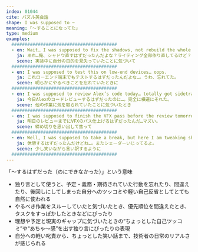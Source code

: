 ```yaml
---
index: 01044
cite: パズル英会話
shape: I was supposed to ~
meaning: ｢〜することになってた」
type: medium
examples:
  ########################################
  - en: Wait… I was supposed to fix the shadows, not rebuild the whole lighting system.
    ja: あれ…俺、シャドウ直すはずだったんだよな？ライティング全部作り直してるけど？
    scene: 実装中に自分の目的を見失っていたことに気づいて
  ########################################
  - en: I was supposed to test this on low-end devices… oops.
    ja: これローエンド端末でもテストするはずだったんだよな…。うわ、忘れてた。
    scene: 明らかにやるべきことを忘れていたときに
  ########################################
  - en: I was supposed to review Alex’s code today… totally got sidetracked.
    ja: 今日Alexのコードレビューするはずだったのに…。完全に横道にそれた。
    scene: 他の作業に気を取られていたことに気づいたとき
  ########################################
  - en: I was supposed to finish the VFX pass before the review tomorrow.
    ja: 明日のレビューまでにVFXのパス仕上げるはずだったんだ…マズい。
    scene: 締め切りを思い出して焦って
  ########################################
  - en: Well, I was supposed to take a break, but here I am tweaking shaders again.
    ja: 休憩するはずだったんだけどね…。またシェーダーいじってるよ。
    scene: 少し笑いながら言い訳するように
  ########################################
---
```


「〜するはずだった（のにできなかった）」という意味

- 独り言として使うと、予定・義務・期待されていた行動を忘れたり、間違えたり、後回しにしてしまった自分へのツッコミや軽い自己反省としてとても自然に使われる
- やるべき作業をスルーしていたと気づいたとき、優先順位を間違えたとき、タスクをすっぽかしたときなどにぴったり
- 理想や予定と現実のギャップに気づいたときの“ちょっとした自己ツッコミ”や“あちゃ〜感”を出す独り言にぴったりの表現
- 自分への軽い叱責から、ちょっとした笑い話まで、技術者の日常のリアルさが感じられる
